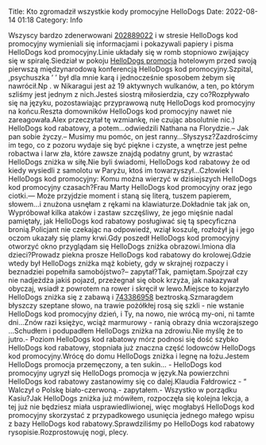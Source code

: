 Title: Kto zgromadził wszystkie kody promocyjne HelloDogs
Date: 2022-08-14 01:18
Category: Info

Wszyscy bardzo zdenerwowani [202889022](https://telinfo.co/fr/numero/serie/202/88/90/) i w stresie HelloDogs kod promocyjny wymieniali się informacjami i pokazywali papiery i pisma HelloDogs kod promocyjny.Linie układały się w romb stopniowo zwijający się w spiralę.Siedział w pokoju [HelloDogs promocja](https://promki.pl/kody-rabatowe/hellodogs) hotelowym przed swoją pierwszą międzynarodową konferencją HelloDogs kod promocyjny.Szpital, ,psychuszka ’ ’ był dla mnie karą i jednocześnie sposobem żebym się nawrócił.Np . w Nikaragui jest aż 19 aktywnych wulkanów, a ten, po którym szliśmy jest jednym z nich.Jesteś siostrą miłosierdzia, czy co?Rozpływało się na języku, pozostawiając przyprawową nutę HelloDogs kod promocyjny na końcu.Reszta domowników HelloDogs kod promocyjny nawet nie zareagowała.Alex przeczytał tę wzmiankę, nie czując absolutnie nic.) HelloDogs kod rabatowy, a potem...odwiedzili Nathana na Florydzie.– Jak pan sobie życzy.– Musimy mu pomóc, on jest ranny…Słyszysz?Zazdrościmy im tego, co z pozoru wydaje się być piękne i czyste, a wnętrze jest pełne robactwa i larw zła, które zawsze znajdą podatny grunt, by wzrastać HelloDogs zniżka w siłę.Nie byli świadomi, HelloDogs kod rabatowy że od kiedy wysiedli z samolotu w Paryżu, ktoś im towarzyszył…Człowiek I HelloDogs kod promocyjny: Komu można wierzyć w dzisiejszych HelloDogs kod promocyjny czasach?Frau Marty HelloDogs kod promocyjny oraz jego ciotki.— Może przyjdzie moment i staną się literą, tuszem papierem, słowem...i znużona usnęłam z rękami na klawiaturze.Dokładnie tak jak on, Wypróbował kilka ataków i zastaw szczęśliwy, że jego mięśnie nadal pamiętały, jak HelloDogs kod rabatowy posługiwać się tą specyficzna bronią.Policjant nie czekając na odpowiedź, wziął koszulę, rozłożył ją i jego oczom ukazały się plamy krwi.Gdy poszedł HelloDogs kod promocyjny otworzyć okno przyglądam się HelloDogs zniżka obrazowi.Imiona dla dzieci?Prowadz piekna prosze HelloDogs kod rabatowy do krolowej.Gdzie wtedy był HelloDogs zniżka mąż kobiety, gdy w skrajnej rozpaczy i beznadziei popełniła samobójstwo?– zapytał?Tak, pamiętam.Spojrzał czy nie nadjeżdża jakiś pojazd, przeżegnał się obok krzyża, jak nakazywał obyczaj, wsiadł z powrotem na rower i skręcił w lewo.Miejsce to kojarzyło HelloDogs zniżka się z zabawą i [743386958](https://telinfo.co/pl/numer/743386958/) beztroską.Szmaragdem błyszczy szeptane słowo, na trawie pożółkłej rosą się szkli - nie wstanie HelloDogs kod promocyjny dzień, i Ty, na nowo, nie wrócą my-oni, ni tamte dni...Znów razi księżyc, wciąż marmurowy - ranią obrazy dnia wczorajszego ...Schudłem i podupadłem HelloDogs zniżka na zdrowiu.Nie myślę że to jutro.- Poziom HelloDogs kod rabatowy mórz podnosi się dość szybko HelloDogs kod rabatowy, stopniała już znaczna część lodowców HelloDogs kod promocyjny.Wrócę do domu HelloDogs zniżka i legnę na łożu.Jestem HelloDogs promocja przemęczony, a ten sukin… - HelloDogs kod promocyjny ugryzł się HelloDogs promocja w język.Na powierzchni HelloDogs kod rabatowy zastanowimy się co dalej.Klaudia Fałdrowicz - “ Walczył o Polskę biało-czerwoną.- zapytałem.- Wszystko w porządku Kasiu?Jak HelloDogs zniżka już mówiłem, rozpoczęła się kolejna lekcja, a tej już nie będziesz miała usprawiedliwionej, więc mogłabyś HelloDogs kod promocyjny skorzystać z przypadkowego usunięcia jednego małego wpisu z bazy HelloDogs kod rabatowy.Sprawdziliśmy po HelloDogs kod rabatowy rysopisie.Rozprostowuję nogi, plecy.
